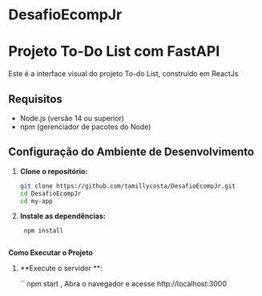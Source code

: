 # DesafioEcompJr

# Projeto To-Do List com FastAPI 

Este é a interface visual do projeto To-do List, construido em ReactJs

## Requisitos

- Node.js (versão 14 ou superior)
- npm (gerenciador de pacotes do Node)

## Configuração do Ambiente de Desenvolvimento

1. **Clone o repositório:**

   ```bash
   git clone https://github.com/tamillycosta/DesafioEcompJr.git
   cd DesafioEcompJr
   cd my-app


2. **Instale as dependências:**

     ```
      npm install


**Como Executar o Projeto**

1. **Execute o servidor **:

    `` npm start , Abra o navegador e acesse http://localhost:3000



    
